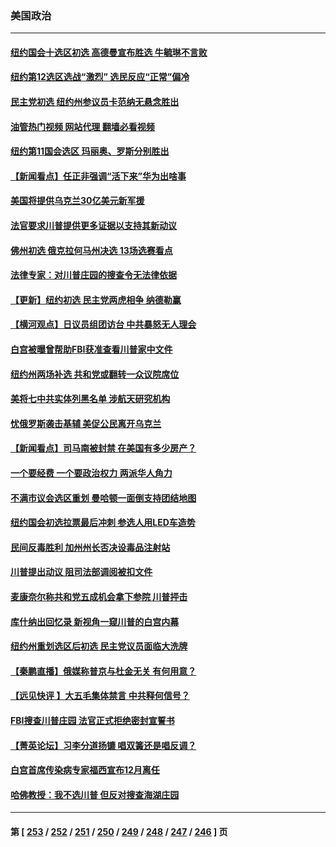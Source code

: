 ### 美国政治
---
#### [纽约国会十选区初选 高德曼宣布胜选 牛毓琳不言败](../../pages/ncid1078159/n13808889.md?08241645) 
#### [纽约第12选区选战“激烈” 选民反应“正常”偏冷](../../pages/ncid1078159/n13808884.md?08241645) 
#### [民主党初选 纽约州参议员卡范纳无悬念胜出](../../pages/ncid1078159/n13808881.md?08241645) 
#### [油管热门视频 网站代理 翻墙必看视频](http://209.222.30.114:81/youtube.html?08241645)
#### [纽约第11国会选区 玛丽奥、罗斯分别胜出](../../pages/ncid1078159/n13808887.md?08241645) 
#### [【新闻看点】任正非强调“活下来”华为出啥事](../../pages/ncid1078159/n13807979.md?08241645) 
#### [美国将提供乌克兰30亿美元新军援](../../pages/ncid1078159/n13808768.md?08241645) 
#### [法官要求川普提供更多证据以支持其新动议](../../pages/ncid1078159/n13808691.md?08241645) 
#### [佛州初选 俄克拉何马州决选 13场选赛看点](../../pages/ncid1078159/n13808578.md?08241645) 
#### [法律专家：对川普庄园的搜查令无法律依据](../../pages/ncid1078159/n13808534.md?08241645) 
#### [【更新】纽约初选 民主党两虎相争 纳德勒赢](../../pages/ncid1078159/n13808579.md?08241645) 
#### [【横河观点】日议员组团访台 中共暴怒无人理会](../../pages/ncid1078159/n13808647.md?08241645) 
#### [白宫被曝曾帮助FBI获准查看川普家中文件](../../pages/ncid1078159/n13808624.md?08241645) 
#### [纽约州两场补选 共和党或翻转一众议院席位](../../pages/ncid1078159/n13808526.md?08241645) 
#### [美将七中共实体列黑名单 涉航天研究机构](../../pages/ncid1078159/n13808533.md?08241645) 
#### [忧俄罗斯袭击基辅 美促公民离开乌克兰](../../pages/ncid1078159/n13808416.md?08241645) 
#### [【新闻看点】司马南被封禁 在美国有多少房产？](../../pages/ncid1078159/n13807882.md?08241645) 
#### [一个要经费 一个要政治权力 两派华人角力](../../pages/ncid1078159/n13808155.md?08241645) 
#### [不满市议会选区重划 曼哈顿一面倒支持团结地图](../../pages/ncid1078159/n13808161.md?08241645) 
#### [纽约国会初选拉票最后冲刺 参选人用LED车造势](../../pages/ncid1078159/n13808151.md?08241645) 
#### [民间反毒胜利 加州州长否决设毒品注射站](../../pages/ncid1078159/n13808176.md?08241645) 
#### [川普提出动议 阻司法部调阅被扣文件](../../pages/ncid1078159/n13808140.md?08241645) 
#### [麦康奈尔称共和党五成机会拿下参院 川普抨击](../../pages/ncid1078159/n13808029.md?08241645) 
#### [库什纳出回忆录 新视角一窥川普的白宫内幕](../../pages/ncid1078159/n13807982.md?08241645) 
#### [纽约州重划选区后初选 民主党议员面临大洗牌](../../pages/ncid1078159/n13807801.md?08241645) 
#### [【秦鹏直播】俄媒称普京与杜金无关 有何用意？](../../pages/ncid1078159/n13807973.md?08241645) 
#### [【远见快评 】大五毛集体禁言 中共释何信号？](../../pages/ncid1078159/n13807969.md?08241645) 
#### [FBI搜查川普庄园 法官正式拒绝密封宣誓书](../../pages/ncid1078159/n13807911.md?08241645) 
#### [【菁英论坛】习李分道扬镳 唱双簧还是唱反调？](../../pages/ncid1078159/n13807948.md?08241645) 
#### [白宫首席传染病专家福西宣布12月离任](../../pages/ncid1078159/n13807910.md?08241645) 
#### [哈佛教授：我不选川普 但反对搜查海湖庄园](../../pages/ncid1078159/n13807805.md?08241645) 

---
#### 第 [ [253](./253.md?08241645) / [252](./252.md?08241645) / [251](./251.md?08241645) / [250](./250.md?08241645) / [249](./249.md?08241645) / [248](./248.md?08241645) / [247](./247.md?08241645) / [246](./246.md?08241645) ] 页
